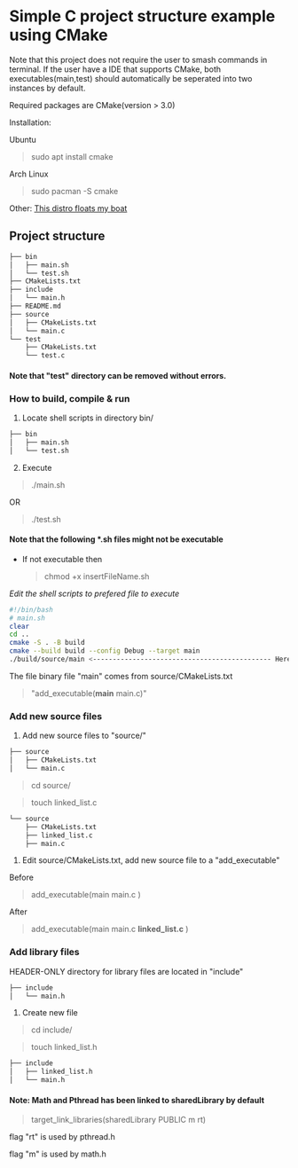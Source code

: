 # Simple C project structure example using CMake

Note that this project does not require the user to smash commands in terminal.
If the user have a IDE that supports CMake, both executables(main,test) should automatically be seperated into two instances by default.

Required packages are CMake(version > 3.0)

Installation:

Ubuntu

> sudo apt install cmake

Arch Linux

> sudo pacman -S cmake

Other: [This distro floats my boat](https://cmake.org/download/)

## Project structure

```bash
├── bin
│   ├── main.sh
│   └── test.sh
├── CMakeLists.txt
├── include
│   └── main.h
├── README.md
├── source
│   ├── CMakeLists.txt
│   └── main.c
└── test
    ├── CMakeLists.txt
    └── test.c
```
#### Note that "test" directory can be removed without errors.


### How to build, compile & run

1. Locate shell scripts in directory bin/

```bash
├── bin
│   ├── main.sh 
│   └── test.sh

```

2. Execute

> ./main.sh

OR

> ./test.sh


#### Note that the following *.sh files might not be executable

- If not executable then

    > chmod +x insertFileName.sh

*Edit the shell scripts to prefered file to execute*

```bash
#!/bin/bash 
# main.sh
clear
cd ..
cmake -S . -B build
cmake --build build --config Debug --target main
./build/source/main <--------------------------------------------- Here
```
The file binary file "main" comes from source/CMakeLists.txt

> "add_executable(**main** main.c)"


### Add new source files

1. Add new source files to "source/" 

```bash
├── source
│   ├── CMakeLists.txt
│   └── main.c
```

> cd source/

> touch linked_list.c

```bash
└── source
    ├── CMakeLists.txt
    ├── linked_list.c
    ├── main.c
```

1. Edit source/CMakeLists.txt, add new source file to  a "add_executable"

Before

> add_executable(main 
    main.c
)

After

> add_executable(main 
    main.c
    **linked_list.c**
)



### Add library files

HEADER-ONLY directory for library files are located in "include"

```bash
├── include
│   └── main.h
```

1. Create new file

> cd include/

> touch linked_list.h

```bash
├── include
│   ├── linked_list.h
│   └── main.h
```


#### Note: Math and Pthread has been linked to sharedLibrary by default

> target_link_libraries(sharedLibrary PUBLIC m rt)

flag "rt" is used by pthread.h

flag "m" is used by math.h

